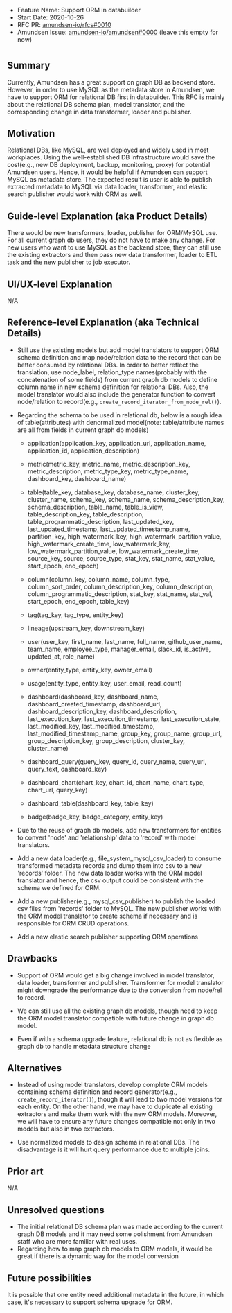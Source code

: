 - Feature Name: Support ORM in databuilder
- Start Date: 2020-10-26
- RFC PR: [amundsen-io/rfcs#0010](https://github.com/amundsen-io/rfcs/pull/10)
- Amundsen Issue: [amundsen-io/amundsen#0000](https://github.com/amundsen-io/amundsen/issues/0000) (leave this empty for now)

# <RFC title>

## Summary

Currently, Amundsen has a great support on graph DB as backend store. However, in order to use MySQL as the metadata 
store in Amundsen, we have to support ORM for relational DB first in databuilder. This RFC is mainly about the relational DB schema plan, model translator, and the corresponding 
change in data transformer, loader and publisher. 
## Motivation

Relational DBs, like MySQL, are well deployed and widely used in most workplaces. Using the well-established DB infrastructure would save the cost(e.g., new DB deployment, backup, monitoring, proxy) 
for potential Amundsen users. Hence, it would be helpful if Amundsen can support MySQL as metadata store. The expected result is user is able to publish extracted metadata to MySQL via 
data loader, transformer, and elastic search publisher would work with ORM as well.

## Guide-level Explanation (aka Product Details)

There would be new transformers, loader, publisher for ORM/MySQL use. For all current graph db users, they do not have to make any change. 
For new users who want to use MySQL as the backend store, they can still use the existing extractors and then pass new data transformer, loader to ETL task and the new publisher to job executor.


## UI/UX-level Explanation

N/A
## Reference-level Explanation (aka Technical Details)

- Still use the existing models but add model translators to support ORM schema definition and map node/relation data to the record that can be better consumed by relational DBs. 
In order to better reflect the translation, use node_label, relation_type names(probably with the concatenation of some fields) from current graph db models to define column name in new schema definition for relational DBs. 
Also, the model translator would also include the generator function to convert node/relation to record(e.g., `create_record_iterator_from_node_rel()`).

- Regarding the schema to be used in relational db, below is a rough idea of table(attributes) with denormalized model(note: table/attribute names are all from fields in current graph db models)

    - application(application_key, application_url, application_name, application_id, application_description)

    - metric(metric_key, metric_name, metric_description_key, metric_description, metric_type_key, metric_type_name, dashboard_key, dashboard_name)

    - table(table_key, database_key, database_name, cluster_key, cluster_name, schema_key, schema_name, schema_description_key, schema_description, table_name, table_is_view, table_description_key, table_description, table_programmatic_description, last_updated_key, last_updated_timestamp, last_updated_timestamp_name,
    partition_key, high_watermark_key, high_watermark_partition_value, high_watermark_create_time, low_watermark_key, low_watermark_partition_value, low_watermark_create_time, source_key, source, source_type, stat_key, stat_name, stat_value, start_epoch, end_epoch)

    - column(column_key, column_name, column_type, column_sort_order, column_description_key, column_description, column_programmatic_description, stat_key, stat_name, stat_val, start_epoch, end_epoch, table_key)

    - tag(tag_key, tag_type, entity_key)
    
    - lineage(upstream_key, downstream_key)
    
    - user(user_key, first_name, last_name, full_name, github_user_name, team_name, employee_type, manager_email, slack_id, is_active, updated_at, role_name)
        
    - owner(entity_type, entity_key, owner_email)
    
    - usage(entity_type, entity_key, user_email, read_count)
    
    - dashboard(dashboard_key, dashboard_name, dashboard_created_timestamp, dashboard_url, dashboard_description_key, dashboard_description, last_execution_key, last_execution_timestamp, last_execution_state, last_modified_key, last_modified_timestamp, last_modified_timestamp_name, group_key, group_name, group_url, group_description_key, group_description, cluster_key, cluster_name)
    
    - dashboard_query(query_key, query_id, query_name, query_url, query_text, dashboard_key)
    
    - dashboard_chart(chart_key, chart_id, chart_name, chart_type, chart_url, query_key)
    
    - dashboard_table(dashboard_key, table_key)
    
    - badge(badge_key, badge_category, entity_key)
    
- Due to the reuse of graph db models, add new transformers for entities to convert 'node' and 'relationship' data to 'record' with model translators. 

- Add a new data loader(e.g., file_system_mysql_csv_loader) to consume transformed metadata records and dump them into csv to a new 'records' folder. The new data loader works with the ORM model translator and hence, the csv output could be consistent with the schema we defined for ORM.

- Add a new publisher(e.g., mysql_csv_publisher) to publish the loaded csv files from 'records' folder to MySQL. The new publisher works with the ORM model translator to create schema if necessary and is responsible for ORM CRUD operations.

- Add a new elastic search publisher supporting ORM operations

## Drawbacks

- Support of ORM would get a big change involved in model translator, data loader, transformer and publisher. 
Transformer for model translator might downgrade the performance due to the conversion from node/rel to record.

- We can still use all the existing graph db models, though need to keep the ORM model translator compatible with future change in graph db model. 

- Even if with a schema upgrade feature, relational db is not as flexible as graph db to handle metadata structure change
## Alternatives

- Instead of using model translators, develop complete ORM models containing schema definition and record generator(e.g., `create_record_iterator()`), though it will lead to two model versions for each entity. On the other hand, we may have to duplicate all existing extractors and make them work with the new ORM models.
Moreover, we will have to ensure any future changes compatible not only in two models but also in two extractors.

- Use normalized models to design schema in relational DBs. The disadvantage is it will hurt query performance due to multiple joins.

## Prior art

N/A
## Unresolved questions

- The initial relational DB schema plan was made according to the current graph DB models and it may need some polishment from Amundsen staff who are more familiar with real uses.
- Regarding how to map graph db models to ORM models, it would be great if there is a dynamic way for the model conversion
## Future possibilities

It is possible that one entity need additional metadata in the future, in which case, it's necessary to support schema upgrade for ORM. 
